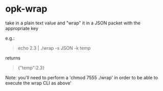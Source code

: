 # opk-wrap
take in a plain text value and "wrap" it in a JSON packet with the appropriate key

e.g.:

> echo 2.3 | ./wrap -s JSON -k temp

returns

> {"temp":2.3}

Note: you'll need to perform a 'chmod 7555 ./wrap' in order to be able to execute the wrap CLI as above'
